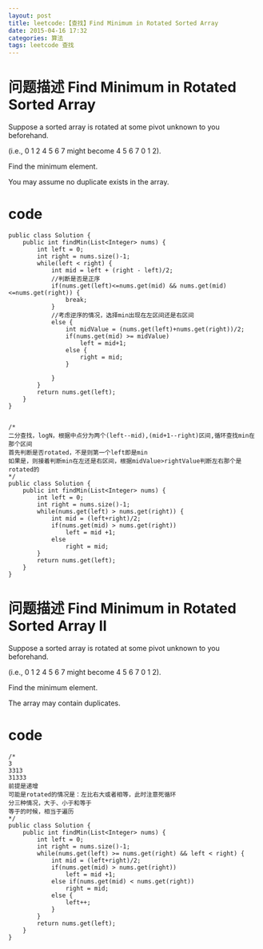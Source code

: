 ```yaml
---
layout: post
title: leetcode:【查找】Find Minimum in Rotated Sorted Array
date: 2015-04-16 17:32
categories: 算法
tags: leetcode 查找
---
```


# 问题描述 Find Minimum in Rotated Sorted Array

Suppose a sorted array is rotated at some pivot unknown to you beforehand.  

(i.e., 0 1 2 4 5 6 7 might become 4 5 6 7 0 1 2).

Find the minimum element.

You may assume no duplicate exists in the array.

# code

```
public class Solution {
    public int findMin(List<Integer> nums) {
        int left = 0;
        int right = nums.size()-1;
        while(left < right) {
            int mid = left + (right - left)/2;
            //判断是否是正序
            if(nums.get(left)<=nums.get(mid) && nums.get(mid)<=nums.get(right)) {
                break;
            }
            //考虑逆序的情况，选择min出现在左区间还是右区间
            else {
                int midValue = (nums.get(left)+nums.get(right))/2;
                if(nums.get(mid) >= midValue)
                    left = mid+1;
                else {
                    right = mid;
                }
                    
            }
        }
        return nums.get(left);
    }
}


/*
二分查找，logN，根据中点分为两个(left--mid),(mid+1--right)区间,循环查找min在那个区间
首先判断是否rotated，不是则第一个left即是min
如果是，则接着判断min在左还是右区间，根据midValue>rightValue判断左右那个是rotated的
*/
public class Solution {
    public int findMin(List<Integer> nums) {
        int left = 0;
        int right = nums.size()-1;
        while(nums.get(left) > nums.get(right)) {
            int mid = (left+right)/2;
            if(nums.get(mid) > nums.get(right))
                left = mid +1;
            else
                right = mid;
        }
        return nums.get(left);
    }
}
```

# 问题描述 Find Minimum in Rotated Sorted Array II  

Suppose a sorted array is rotated at some pivot unknown to you beforehand.

(i.e., 0 1 2 4 5 6 7 might become 4 5 6 7 0 1 2).

Find the minimum element.

The array may contain duplicates.

# code

```
/*
3
3313
31333
前提是递增
可能是rotated的情况是：左比右大或者相等，此时注意死循环
分三种情况，大于、小于和等于
等于的时候，相当于遍历
*/
public class Solution {
    public int findMin(List<Integer> nums) {
        int left = 0;
        int right = nums.size()-1;
        while(nums.get(left) >= nums.get(right) && left < right) {
            int mid = (left+right)/2;
            if(nums.get(mid) > nums.get(right))
                left = mid +1;
            else if(nums.get(mid) < nums.get(right)) 
                right = mid;
            else {
                left++;
            }
        }
        return nums.get(left);
    }
}
```